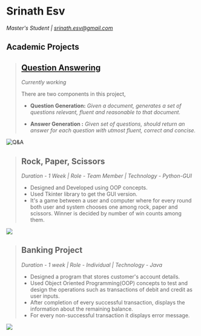 # Srinath Esv
*Master's Student | srinath.esv@gmail.com* 


## Academic Projects
>## [Question Answering](https://github.com/iiit-msit/QuestionAnswering)   
> *Currently working*     
>
>There are two components in this project, 
>  * **Question Generation:** 
>  *Given a document, generates a set of questions relevant, fluent and reasonable to that document.* 
> 
> * **Answer Generation :** 
>  *Given set of questions, should return an answer for each question with utmost fluent, correct and concise.*
>  
![Q&A](https://github.com/srinathesv/srinath_portfolio/blob/main/QA-Webinar.jpeg)
>  

>## Rock, Paper, Scissors 
>*Duration - 1 Week | Role - Team Member | Technology - Python-GUI*
> - Designed and Developed using OOP concepts.
> - Used Tkinter library to get the GUI version.
> - It's a game between a user and computer where for every round both user and system chooses one among rock, paper and scissors. Winner is decided by number of win counts among them. 
> 
![](https://github.com/srinathesv/srinath_portfolio/blob/main/6115522063106048.jpeg)
 
>## Banking Project 
>*Duration - 1 week | Role - Individual  | Technology - Java*
> - Designed a program that stores customer's account details.
> - Used Object Oriented Programming(OOP) concepts to test and design the operations such as transactions of debit and credit as user inputs.
> - After completion of every successful transaction, displays the information about the remaining balance. 
> - For every non-successful transaction it displays error message.   
> 
![](https://github.com/srinathesv/srinath_portfolio/blob/main/programming-code-abstract-technology-background-software-developer-computer-script_34663-31-520x250.jpg)
